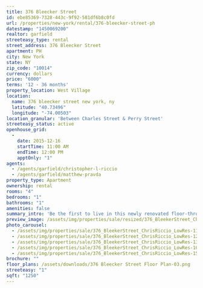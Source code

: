 ```yaml
---
title: 376 Bleecker Street
id: ebe85369-7328-443c-9f92-581df6b8c0fd
url: /properties/new-york/rental/376-bleecker-street-ph
datestamp: "1450069200"
realtor: garfield
streeteasy_type: rental
street_address: 376 Bleecker Street
apartment: PH
city: New York
state: NY
zip_code: "10014"
currency: dollars
price: "6000"
terms: '12 - 36 months'
property_location: West Village
location:
  name: 376 bleecker street new york, ny
  latitude: "40.73496"
  longitude: "-74.00503"
location_granular: 'Between Charles Street & Perry Street'
streeteasy_status: active
openhouse_grid:
  - 
    date: 2015-12-16
    startTime: 11:00 AM
    endTime: 12:00 PM
    apptOnly: "1"
agents:
  - /agents/garfield/christopher-l-riccio
  - /agents/garfield/matthew-pravda
property_type: Apartment
ownership: rental
rooms: "4"
bedrooms: "1"
bathrooms: "1"
amenities: false
summary_intro: 'Be the first to live in this newly renovated floor-through, two bedroom apartment in the heart of the West Village. Located on Bleecker Street between Charles St. & Perry St. this apartment commands the entire top floor and roofdeck of a four story mixed use building. Pictures and floor plan are above, available immediately.'
preview_image: /assets/img/properties/sale/resized/376_BleekerStreet_ChrisRiccio_LowRes-1-20151214121113.jpg
photo_carousel:
  - /assets/img/properties/sale/376_BleekerStreet_ChrisRiccio_LowRes-11.jpg
  - /assets/img/properties/sale/376_BleekerStreet_ChrisRiccio_LowRes-12.jpg
  - /assets/img/properties/sale/376_BleekerStreet_ChrisRiccio_LowRes-13.jpg
  - /assets/img/properties/sale/376_BleekerStreet_ChrisRiccio_LowRes-10.jpg
  - /assets/img/properties/sale/376_BleekerStreet_ChrisRiccio_LowRes-15.jpg
brochure: ""
floor_plans: /assets/downloads/376 Bleecker Street Floor Plan-03.png
streeteasy: "1"
sqft: "1250"
---
```

